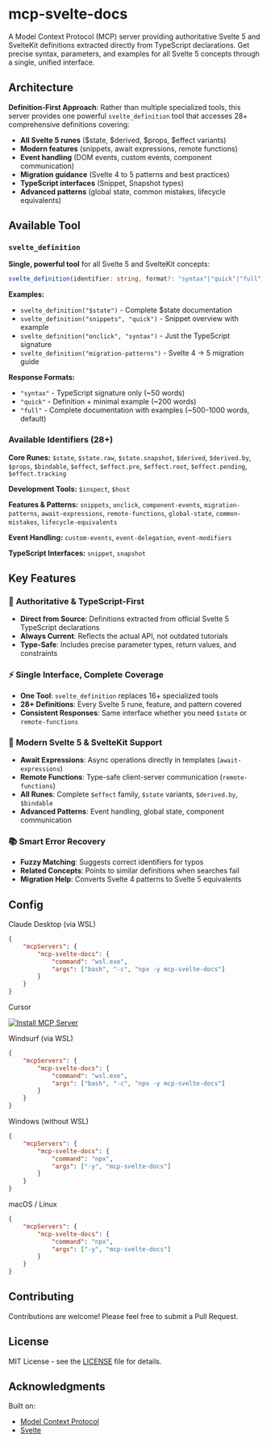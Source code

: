 # mcp-svelte-docs

A Model Context Protocol (MCP) server providing authoritative Svelte 5
and SvelteKit definitions extracted directly from TypeScript
declarations. Get precise syntax, parameters, and examples for all
Svelte 5 concepts through a single, unified interface.

## Architecture

**Definition-First Approach**: Rather than multiple specialized tools,
this server provides one powerful `svelte_definition` tool that
accesses 28+ comprehensive definitions covering:

- **All Svelte 5 runes** ($state, $derived, $props, $effect variants)
- **Modern features** (snippets, await expressions, remote functions)
- **Event handling** (DOM events, custom events, component
  communication)
- **Migration guidance** (Svelte 4 to 5 patterns and best practices)
- **TypeScript interfaces** (Snippet, Snapshot types)
- **Advanced patterns** (global state, common mistakes, lifecycle
  equivalents)

## Available Tool

### `svelte_definition`

**Single, powerful tool** for all Svelte 5 and SvelteKit concepts:

```typescript
svelte_definition(identifier: string, format?: "syntax"|"quick"|"full")
```

**Examples:**

- `svelte_definition("$state")` - Complete $state documentation
- `svelte_definition("snippets", "quick")` - Snippet overview with
  example
- `svelte_definition("onclick", "syntax")` - Just the TypeScript
  signature
- `svelte_definition("migration-patterns")` - Svelte 4 → 5 migration
  guide

**Response Formats:**

- `"syntax"` - TypeScript signature only (~50 words)
- `"quick"` - Definition + minimal example (~200 words)
- `"full"` - Complete documentation with examples (~500-1000 words,
  default)

### Available Identifiers (28+)

**Core Runes:** `$state`, `$state.raw`, `$state.snapshot`, `$derived`,
`$derived.by`, `$props`, `$bindable`, `$effect`, `$effect.pre`,
`$effect.root`, `$effect.pending`, `$effect.tracking`

**Development Tools:** `$inspect`, `$host`

**Features & Patterns:** `snippets`, `onclick`, `component-events`,
`migration-patterns`, `await-expressions`, `remote-functions`,
`global-state`, `common-mistakes`, `lifecycle-equivalents`

**Event Handling:** `custom-events`, `event-delegation`,
`event-modifiers`

**TypeScript Interfaces:** `snippet`, `snapshot`

## Key Features

### 🎯 **Authoritative & TypeScript-First**

- **Direct from Source**: Definitions extracted from official Svelte 5
  TypeScript declarations
- **Always Current**: Reflects the actual API, not outdated tutorials
- **Type-Safe**: Includes precise parameter types, return values, and
  constraints

### ⚡ **Single Interface, Complete Coverage**

- **One Tool**: `svelte_definition` replaces 16+ specialized tools
- **28+ Definitions**: Every Svelte 5 rune, feature, and pattern
  covered
- **Consistent Responses**: Same interface whether you need `$state`
  or `remote-functions`

### 🚀 **Modern Svelte 5 & SvelteKit Support**

- **Await Expressions**: Async operations directly in templates
  (`await-expressions`)
- **Remote Functions**: Type-safe client-server communication
  (`remote-functions`)
- **All Runes**: Complete `$effect` family, `$state` variants,
  `$derived.by`, `$bindable`
- **Advanced Patterns**: Event handling, global state, component
  communication

### 📚 **Smart Error Recovery**

- **Fuzzy Matching**: Suggests correct identifiers for typos
- **Related Concepts**: Points to similar definitions when searches
  fail
- **Migration Help**: Converts Svelte 4 patterns to Svelte 5
  equivalents

## Config

Claude Desktop (via WSL)

```json
{
	"mcpServers": {
		"mcp-svelte-docs": {
			"command": "wsl.exe",
			"args": ["bash", "-c", "npx -y mcp-svelte-docs"]
		}
	}
}
```

Cursor

[![Install MCP Server](https://cursor.com/deeplink/mcp-install-dark.svg)](https://cursor.com/en/install-mcp?name=mcp-svelte-docs&config=eyJjb21tYW5kIjoibnB4IC15IG1jcC1zdmVsdGUtZG9jcyJ9)

Windsurf (via WSL)

```json
{
	"mcpServers": {
		"mcp-svelte-docs": {
			"command": "wsl.exe",
			"args": ["bash", "-c", "npx -y mcp-svelte-docs"]
		}
	}
}
```

Windows (without WSL)

```json
{
	"mcpServers": {
		"mcp-svelte-docs": {
			"command": "npx",
			"args": ["-y", "mcp-svelte-docs"]
		}
	}
}
```

macOS / Linux

```json
{
	"mcpServers": {
		"mcp-svelte-docs": {
			"command": "npx",
			"args": ["-y", "mcp-svelte-docs"]
		}
	}
}
```

## Contributing

Contributions are welcome! Please feel free to submit a Pull Request.

## License

MIT License - see the [LICENSE](LICENSE) file for details.

## Acknowledgments

Built on:

- [Model Context Protocol](https://github.com/modelcontextprotocol)
- [Svelte](https://svelte.dev)
